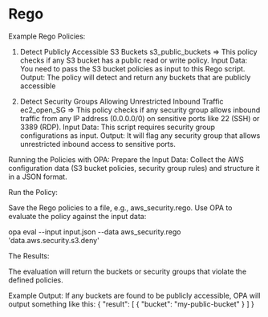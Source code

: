 # Rego
Example Rego Policies:
1. Detect Publicly Accessible S3 Buckets
s3_public_buckets => This policy checks if any S3 bucket has a public read or write policy.
Input Data: You need to pass the S3 bucket policies as input to this Rego script.
Output: The policy will detect and return any buckets that are publicly accessible

2. Detect Security Groups Allowing Unrestricted Inbound Traffic
ec2_open_SG => This policy checks if any security group allows inbound traffic from any IP address (0.0.0.0/0) on sensitive ports like 22 (SSH) or 3389 (RDP).
Input Data: This script requires security group configurations as input.
Output: It will flag any security group that allows unrestricted inbound access to sensitive ports.

Running the Policies with OPA:
Prepare the Input Data: Collect the AWS configuration data (S3 bucket policies, security group rules) and structure it in a JSON format.

Run the Policy:

Save the Rego policies to a file, e.g., aws_security.rego.
Use OPA to evaluate the policy against the input data:

opa eval --input input.json --data aws_security.rego 'data.aws.security.s3.deny'

The Results:

The evaluation will return the buckets or security groups that violate the defined policies.

Example Output:
If any buckets are found to be publicly accessible, OPA will output something like this:
{
    "result": [
        {
            "bucket": "my-public-bucket"
        }
    ]
}
